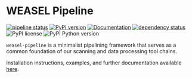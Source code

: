 WEASEL Pipeline
===============

[![pipeline status](https://gitlab.com/weasel-project/weasel-pipeline/badges/master/pipeline.svg)](https://gitlab.com/weasel-project/weasel-pipeline/-/commits/master)
[![PyPI version](https://img.shields.io/pypi/v/weasel-pipeline)](https://pypi.org/project/weasel-pipeline/)
[![Documentation](https://readthedocs.org/projects/weasel-pipeline/badge/?version=latest&style=flat)](https://weasel-pipeline.readthedocs.io/en/latest/)
[![dependency status](https://img.shields.io/librariesio/release/pypi/weasel-pipeline)](https://libraries.io/pypi/weasel-pipeline)
![PyPI license](https://img.shields.io/pypi/l/weasel-pipeline)
![PyPI Python version](https://img.shields.io/pypi/pyversions/weasel-pipeline)

`weasel-pipeline` is a minimalist pipelining framework that serves as a common foundation of our scanning and data processing tool chains.

Installation instructions, examples, and further documentation available [here](https://weasel-pipeline.readthedocs.io/en/latest/).